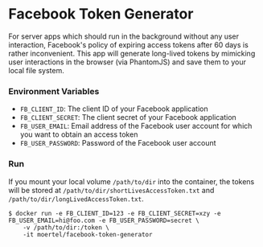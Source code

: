 # Facebook Token Generator

For server apps which should run in the background without any user interaction, Facebook's policy of expiring access tokens after 60 days is rather inconvenient. This app will generate long-lived tokens by mimicking user interactions in the browser (via PhantomJS) and save them to your local file system.

### Environment Variables

- `FB_CLIENT_ID`: The client ID of your Facebook application
- `FB_CLIENT_SECRET`: The client secret of your Facebook application
- `FB_USER_EMAIL`: Email address of the Facebook user account for which you want to obtain an access token
- `FB_USER_PASSWORD`: Password of the Facebook user account

### Run

If you mount your local volume `/path/to/dir` into the container, the tokens will be stored at `/path/to/dir/shortLivesAccessToken.txt` and `/path/to/dir/longLivedAccessToken.txt`.

```
$ docker run -e FB_CLIENT_ID=123 -e FB_CLIENT_SECRET=xzy -e FB_USER_EMAIL=hi@foo.com -e FB_USER_PASSWORD=secret \
    -v /path/to/dir:/token \
    -it moertel/facebook-token-generator
```
